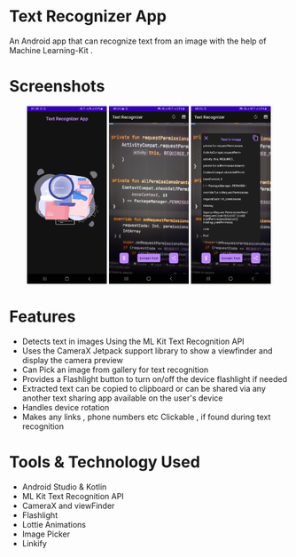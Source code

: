 # Text Recognizer App

An Android app that can recognize text from an image with the help of Machine Learning-Kit .



# Screenshots
<p align="center">
  <img src="./docs/screenshots/Splash Screen.jpg" alt="Splash Screen" width="144" height="320" margin="30">
  <img src="./docs/screenshots/Image Capture.jpg" alt="Image Captured Screen" width="144" height="320" margin="30">
  <img src="./docs/screenshots/Text Extraction.jpg" alt="Text Extraction Screen" width="144" height="320" margin="30">
</p>

# Features

- Detects text in images Using the ML Kit Text Recognition API
- Uses the CameraX Jetpack support library to show a viewfinder and display the camera preview 
- Can Pick an image from gallery for text recognition
- Provides a Flashlight button to turn on/off the device flashlight if needed
- Extracted text can be copied to clipboard or can be shared via any another text sharing app available on the user's device
- Handles device rotation 
- Makes any links , phone numbers etc Clickable , if found during text recognition

# Tools & Technology Used

- Android Studio & Kotlin
- ML Kit Text Recognition API
- CameraX and viewFinder
- Flashlight
- Lottie Animations
- Image Picker
- Linkify

